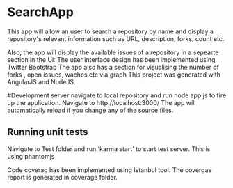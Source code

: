# SearchApp

This app will allow an user to search a repository by name and display a repository's relevant information 
such as URL, description, forks, count etc.

Also, the app will display the available issues of a repository in a sepearte section in the UI:
The user interface design has been implemented using Twitter Bootstrap
The app also has a section for visualising the number of forks , open issues, waches etc via graph
This project was generated with AngularJS and NodeJS.

#Development server
navigate to local repository and run node app.js to fire up the application. 
Navigate to http://localhost:3000/ The app will automatically reload if you change any of the source files.


## Running unit tests

Navigate to Test folder and run 'karma start' to start test server. This is using phantomjs

Code coverag has been implemented using Istanbul tool. The covergae report is generated  in coverage folder.